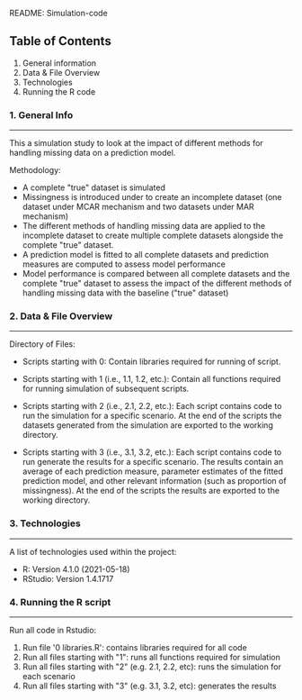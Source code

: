 README: Simulation-code

## Table of Contents
1. General information
2. Data & File Overview
3. Technologies
4. Running the R code

### 1. General Info
***

This a simulation study to look at the impact of different methods for handling missing data on a prediction model. 

Methodology:
- A complete "true" dataset is simulated
- Missingness is introduced under to create an incomplete dataset (one dataset under MCAR mechanism and two datasets under MAR mechanism)  
- The different methods of handling missing data are applied to the incomplete dataset to create multiple complete datasets alongside the complete "true" dataset.
- A prediction model is fitted to all complete datasets and prediction measures are computed to assess model performance
- Model performance is compared between all complete datasets and the complete "true" dataset to assess the impact of the different methods of handling missing data with the baseline ("true" dataset)

### 2. Data & File Overview
***
Directory of Files:

* Scripts starting with 0: 
Contain libraries required for running of script.

* Scripts starting with 1 (i.e., 1.1, 1.2, etc.): 
Contain all functions required for running simulation of subsequent scripts.

* Scripts starting with 2 (i.e., 2.1, 2.2, etc.): 
Each script contains code to run the simulation for a specific scenario. At the end of the scripts the datasets generated from the simulation are exported to the working directory. 

* Scripts starting with 3 (i.e., 3.1, 3.2, etc.): 
Each script contains code to run generate the results for a specific scenario. The results contain an average of each prediction measure, parameter estimates of the fitted prediction model, and other relevant information (such as proportion of missingness). At the end of the scripts the results are exported to the working directory. 

### 3. Technologies
***
A list of technologies used within the project:
* R: Version 4.1.0 (2021-05-18)
* RStudio: Version 1.4.1717

### 4. Running the R script
***

Run all code in Rstudio:

1. Run file '0 libraries.R': contains libraries required for all code
2. Run all files starting with "1": runs all functions required for simulation
3. Run all files starting with "2" (e.g. 2.1, 2.2, etc): runs the simulation for each scenario 
4. Run all files starting with "3" (e.g. 3.1, 3.2, etc): generates the results
